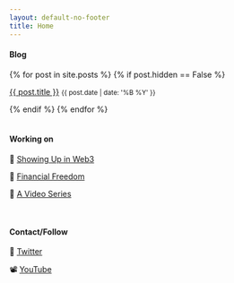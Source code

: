 ```yaml
---
layout: default-no-footer
title: Home
---
```


#### Blog

<div>
{% for post in site.posts %}
  {% if post.hidden == False %}
    <p>
      <a href="{{ post.url | relative_url }}">{{ post.title }}</a>
      <small>{{ post.date | date: '%B %Y' }}</small>
    </p>
  {% endif %}
{% endfor %}
</div>

<br />

#### Working on

🙏 [Showing Up in Web3](https://www.theshowup.club/users/0x98Dce6Fc2b53Fa09A99061Ef10669A9Ae1F8DA34)

🤑 <a href="{{ site.url }}{% link financial-freedom-updates/index.md %}">Financial Freedom</a>

🎥 [A Video Series](https://www.youtube.com/channel/UCrBFVisOKEWPqgsKzNxDAqw)

<br />

#### Contact/Follow

👋 [Twitter](https://twitter.com/mat_tjo)

📽 [YouTube](https://www.youtube.com/channel/UCrBFVisOKEWPqgsKzNxDAqw)